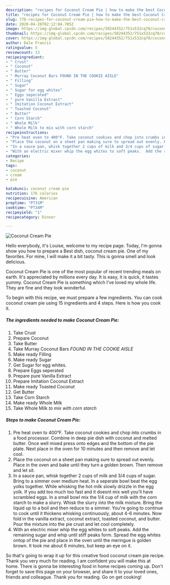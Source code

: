 ```yaml
---
description: "recipes for Coconut Cream Pie | how to make the best Coconut Cream Pie"
title: "recipes for Coconut Cream Pie | how to make the best Coconut Cream Pie"
slug: 776-recipes-for-coconut-cream-pie-how-to-make-the-best-coconut-cream-pie
date: 2020-04-26T02:12:04.705Z
image: https://img-global.cpcdn.com/recipes/58244352/751x532cq70/coconut-cream-pie-recipe-main-photo.jpg
thumbnail: https://img-global.cpcdn.com/recipes/58244352/751x532cq70/coconut-cream-pie-recipe-main-photo.jpg
cover: https://img-global.cpcdn.com/recipes/58244352/751x532cq70/coconut-cream-pie-recipe-main-photo.jpg
author: Dale Francis
ratingvalue: 5
reviewcount: 13
recipeingredient:
- " Crust"
- " Coconut"
- " Butter"
- " Murray Coconut Bars FOUND IN THE COOKIE AISLE"
- " Filling"
- " Sugar"
- " Sugar for egg whites"
- " Eggs seperated"
- " pure Vanilla Extract"
- " Imitation Coconut Extract"
- " Toasted Coconut"
- " Butter"
- " Corn Starch"
- " Whole Milk"
- " Whole Milk to mix with corn starch"
recipeinstructions:
- "Pre heat oven to 400°F. Take coconut cookies and chop into crumbs in a food processor. Combine in deep pie dish with coconut and melted butter. Once well mixed press onto edges and the bottom of the pie plate.  Next place in the oven for 10 minutes and then remove and let cool."
- "Place the coconut on a sheet pan making sure to spread out evenly. Place in the oven and bake until they turn a golden brown. Then remove and let sit."
- "In a sauce pan, whisk together 2 cups of milk and 3/4 cups of sugar. Bring to a simmer over medium heat.  In a seperate bowl beat the egg yolks together.  While whisking the hot milk slowly drizzle in the egg yolk. If you add too much too fast and it doesnt mix well you&#39;ll have scrambled eggs.  In a small bowl mix the 1/4 cup of milk with the corn starch to make a slurry.  Whisk the slurry into the milk mixture.  Bring the liquid up to a boil and then reduce to a simmer.  You&#39;re going to continue to cook until it thickens whisking continuously, about 4-6 minutes. Now fold in the vanilla extract, coconut extract, toasted coconut, and butter.  Pour the mixture into the pie crust and let cool completely."
- "With an electric mixer whip the egg whites to soft peaks.  Add the remaining sugar and whip until stiff peaks form.  Spread the egg whites ontop of the pie and place in the oven until the meringue is golden brown. It took me about 6 minutes, but keep an eye on it."
categories:
- Recipe
tags:
- coconut
- cream
- pie

katakunci: coconut cream pie 
nutrition: 176 calories
recipecuisine: American
preptime: "PT31M"
cooktime: "PT34M"
recipeyield: "1"
recipecategory: Dinner

---
```



![Coconut Cream Pie](https://img-global.cpcdn.com/recipes/58244352/751x532cq70/coconut-cream-pie-recipe-main-photo.jpg)

Hello everybody, it's Louise, welcome to my recipe page. Today, I'm gonna show you how to prepare a Best dish, coconut cream pie. One of my favorites. For mine, I will make it a bit tasty. This is gonna smell and look delicious.



Coconut Cream Pie is one of the most popular of recent trending meals on earth. It's appreciated by millions every day. It is easy, it is quick, it tastes yummy. Coconut Cream Pie is something which I've loved my whole life. They are fine and they look wonderful.


To begin with this recipe, we must prepare a few ingredients. You can cook coconut cream pie using 15 ingredients and 4 steps. Here is how you cook it.

<!--inarticleads1-->

##### The ingredients needed to make Coconut Cream Pie:

1. Take  Crust
1. Prepare  Coconut
1. Take  Butter
1. Take  Murray Coconut Bars *FOUND IN THE COOKIE AISLE*
1. Make ready  Filling
1. Make ready  Sugar
1. Get  Sugar for egg whites.
1. Prepare  Eggs seperated
1. Prepare  pure Vanilla Extract
1. Prepare  Imitation Coconut Extract
1. Make ready  Toasted Coconut
1. Get  Butter
1. Take  Corn Starch
1. Make ready  Whole Milk
1. Take  Whole Milk *to mix with corn starch*




<!--inarticleads2-->

##### Steps to make Coconut Cream Pie:

1. Pre heat oven to 400°F. Take coconut cookies and chop into crumbs in a food processor. Combine in deep pie dish with coconut and melted butter. Once well mixed press onto edges and the bottom of the pie plate.  Next place in the oven for 10 minutes and then remove and let cool.
1. Place the coconut on a sheet pan making sure to spread out evenly. Place in the oven and bake until they turn a golden brown. Then remove and let sit.
1. In a sauce pan, whisk together 2 cups of milk and 3/4 cups of sugar. Bring to a simmer over medium heat.  In a seperate bowl beat the egg yolks together.  While whisking the hot milk slowly drizzle in the egg yolk. If you add too much too fast and it doesnt mix well you&#39;ll have scrambled eggs.  In a small bowl mix the 1/4 cup of milk with the corn starch to make a slurry.  Whisk the slurry into the milk mixture.  Bring the liquid up to a boil and then reduce to a simmer.  You&#39;re going to continue to cook until it thickens whisking continuously, about 4-6 minutes. Now fold in the vanilla extract, coconut extract, toasted coconut, and butter.  Pour the mixture into the pie crust and let cool completely.
1. With an electric mixer whip the egg whites to soft peaks.  Add the remaining sugar and whip until stiff peaks form.  Spread the egg whites ontop of the pie and place in the oven until the meringue is golden brown. It took me about 6 minutes, but keep an eye on it.




So that's going to wrap it up for this creative food coconut cream pie recipe. Thank you very much for reading. I am confident you will make this at home. There is gonna be interesting food in home recipes coming up. Don't forget to save this page on your browser, and share it to your loved ones, friends and colleague. Thank you for reading. Go on get cooking!
